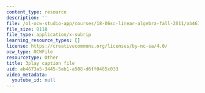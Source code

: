 ```yaml
---
content_type: resource
description: ''
file: /ol-ocw-studio-app/courses/18-06sc-linear-algebra-fall-2011/ab4673a534455eb1a588d6ff0485c033_fjsPjh0B2tU.vtt
file_size: 8118
file_type: application/x-subrip
learning_resource_types: []
license: https://creativecommons.org/licenses/by-nc-sa/4.0/
ocw_type: OCWFile
resourcetype: Other
title: 3play caption file
uid: ab4673a5-3445-5eb1-a588-d6ff0485c033
video_metadata:
  youtube_id: null
---
```

